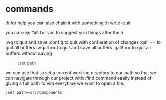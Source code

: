 
# commands

:h for help you can also chain it with something
:h write-quit

you can use `TAB` for vim to suggest you things after the h

:wq to quit and save
:conf q to quit with confieration of changes
:qall == to quit all buffers 
:wqall == to quit and save all buffers
:qall! == to quit all buffers without saving

> :set path

we can use that to set a current working diractory to our path so that we can navigate through our project with :find command easily instead of giving a full path to vim everytime we want to open a file.

```vim
:set path+=src/components
```



